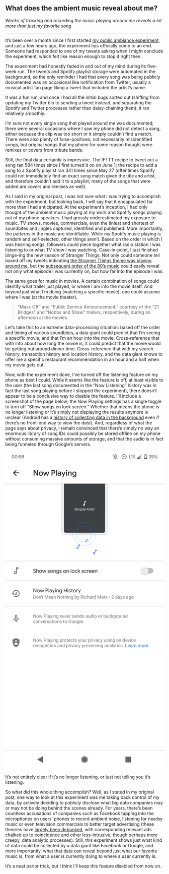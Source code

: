## What does the ambient music reveal about me?

_Weeks of tracking and recording the music playing around me reveals a lot more than just my favorite song_

---

It’s been over a month since I first started [my public ambiance experiment](https://blog.nateharr.is/2019/05/29/public-ambience-a-social-experiment.html), and just a few hours ago, the experiment has officially come to an end. Someone had responded to one of my tweets asking when I might conclude the experiment, which felt like reason enough to stop it right then.

The experiment had honestly faded in and out of my mind during its five-week run. The tweets and Spotify playlist storage were automated in the background, so the only reminder I had that every song was being publicly documented was an occasional like notification from Twitter, usually a musical artist fan page liking a tweet that included the artist’s name.

It was a fun run, and once I had all the initial bugs sorted out (shifting from updating my Twitter bio to sending a tweet instead, and separating the Spotify and Twitter processes rather than daisy-chaining them), it ran relatively smoothly.

I’m sure not every single song that played around me was documented; there were several occasions where I saw my phone did not detect a song, either because the clip was too short or it simply couldn’t find a match. There were also plenty of false-positives; not necessarily misidentified songs, but original songs that my phone for some reason thought were remixes or covers from tribute bands.

Still, the final data certainly is impressive. The IFTTT recipe to tweet out a song ran 584 times since I first turned it on on June 1; the recipe to add a song to a Spotify playlist ran 341 times since May 27 (oftentimes Spotify could not immediately find an exact song match given the title and artist, and therefore couldn’t add it to a playlist; many of the songs that were added are covers and remixes as well).

As I said in my original post, I was not sure what I was trying to accomplish with the experiment, but looking back, I will say that it encapsulated far more than I had anticipated. At the experiment’s inception, I had only thought of the ambient music playing at my work and Spotify songs playing out of my phone speakers. I had grossly underestimated my exposure to music. TV shows, movies, commercials, even the tiniest and shortest of soundbites and jingles captured, identified and published. More importantly, the patterns in the music are identifiable. While my Spotify music playing is random and self-selected, other things aren’t. Based on the order in which I was hearing songs, followers could piece together what radio station I was listening to or what TV show I was watching. Case-in-point, I just finished binge-ing the new season of Stranger Things. Not only could someone tell based off my tweets indicating [the Stranger Things theme was playing around me](https://web.archive.org/web/20221223171027/https://twitter.com/nwithan8/status/1147231437344653313), but the [subsequent order of the 80’s music](https://twitter.com/search?l=&q=%22Now%20playing%20around%20me%3A%22%20from%3Anwithan8%20since%3A2019-07-04%20until%3A2019-07-05&src=typd&lang=en) could easily reveal not only what episode I was currently on, but how far into the episode I was.

The same goes for music in movies. A certain combination of songs could identify what trailer just played, or where I am into the movie itself. And beyond just what I’m doing (watching a specific movie), one could assume where I was (at the movie theater).

> “Mask Off” and “Public Service Announcement,” courtesy of the “21 Bridges” and “Hobbs and Shaw” trailers, respectively, during an afternoon at the movies.

Let’s take this to an extreme data-processing situation: based off the order and timing of various soundbites, a data giant could predict that I’m seeing a specific movie, and that I’m an hour into the movie. Cross-reference that with info about how long the movie is, it could predict that the movie would be getting out around dinner time. Cross-reference that with my search history, transaction history and location history, and the data giant knows to offer me a specific restaurant recommendation in an hour and a half when my movie gets out.

Now, with the experiment done, I’ve turned off the listening feature on my phone as best I could. While it seems like the feature is off, at least visible to the user (the last song documented in the “Now Listening” history was in fact the last song playing before I stopped the experiment), there doesn’t appear to be a conclusive way to disable the feature. I’ll include a screenshot of the page below; the Now Playing settings has a single toggle to turn off “Show songs on lock screen.” Whether that means the phone is no longer listening or it’s simply not displaying the results anymore is unclear (Android has a [history of collecting data in the background](https://web.archive.org/web/20221222115106/https://twitter.com/nwithan8/status/1102699724254138368) even if there’s no front-end way to view the data). And, regardless of what the page says about privacy, I remain convinced that there’s simply no way an enormous library of song IDs could possibly be stored offline on my phone without consuming massive amounts of storage, and that the audio is in fact being funneled through Google’s servers.

<img src="../assets/2019-07-09-what-does-the-ambient-music-reveal-about-me-1.png" alt="It’s not entirely clear if it’s no longer listening, or just not telling you it’s listening.">

It’s not entirely clear if it’s no longer listening, or just not telling you it’s listening.

So what did this whole thing accomplish? Well, as I stated in my original post, one way to look at this experiment was me taking back control of my data, by actively deciding to publicly disclose what big data companies may or may not be doing behind the scenes already. For years, there’s been countless accusations of companies such as Facebook tapping into the microphones on users’ phones to record ambient noise, listening for nearby music or even television commercials to better target advertising (these theories have [largely been debunked](https://web.archive.org/web/20200730183815/https://www.wired.com/story/facebooks-listening-smartphone-microphone/), with corresponding relevant ads chalked up to coincidence and other less-intrusive, though perhaps more creepy, data analytic processes). Still, this experiment shows just what kind of data could be collected by a data giant like Facebook or Google, and more importantly, what that data can reveal beyond just what our favorite music is, from what a user is currently doing to where a user currently is.

It’s a neat parlor trick, but I think I’ll keep this feature disabled from now on.
